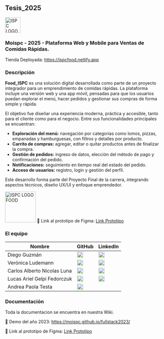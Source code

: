 ## Tesis_2025

<img src="https://github.com/user-attachments/assets/0bf52317-646d-4954-be80-caa421b0206d" alt="ISPC LOGO FLASH 300" width="50"/>


### Moispc - 2025 - Plataforma Web y Mobile para Ventas de Comidas Rápidas.
Tienda Deployada: https://ispcfood.netlify.app
### Descripción

**Food_ISPC** es una solución digital desarrollada como parte de un proyecto integrador para un emprendimiento de comidas rápidas. La plataforma incluye una versión web y una app móvil, pensadas para que los usuarios puedan explorar el menú, hacer pedidos y gestionar sus compras de forma simple y rápida.

El objetivo fue diseñar una experiencia moderna, práctica y accesible, tanto para el cliente como para el negocio. Entre sus funcionalidades principales se encuentran:

- **Exploración del menú:** navegación por categorías como lomos, pizzas, empanadas y hamburguesas, con filtros y detalles por producto.
- **Carrito de compras:** agregar, editar o quitar productos antes de finalizar la compra.
- **Gestión de pedidos:** ingreso de datos, elección del método de pago y confirmación del pedido.
- **Notificaciones:** seguimiento en tiempo real del estado del pedido.
- **Acceso de usuarios:** registro, login y gestión del perfil.

Este desarrollo forma parte del Proyecto Final de la carrera, integrando aspectos técnicos, diseño UX/UI y enfoque emprendedor.


<img src="https://github.com/user-attachments/assets/51a8f7ad-f85c-4c18-ae37-a978410f24bc" alt="ISPC LOGO FOOD" width="100"/>
🚀 Link al prototipo de Figma: <a href="https://www.figma.com/proto/WrbWkPSvLvUgsr9VDRCSAf/proyecto-ISPC?page-id=0%3A1&node-id=467-564&node-type=frame&viewport=773%2C-946%2C0.24&t=VYV2FknRzmrYrS8B-1&scaling=scale-down&content-scaling=fixed&starting-point-node-id=445%3A1316" target="_blank">Link Prototipo</a>

### El equipo

| Nombre                      | GitHub                               | LinkedIn                                          |
|-----------------------------|--------------------------------------|---------------------------------------------------|
| Diego Guzmán                | [<img src="https://img.icons8.com/ios-filled/50/000000/github.png" width="20"/>](https://github.com/cerveux-learning) | [<img src="https://img.icons8.com/ios-filled/50/000000/linkedin.png" width="20"/>](https://www.linkedin.com/in/diego-guzm%C3%A1n-cerveux/) |
| Verónica Ludemann           | [<img src="https://img.icons8.com/ios-filled/50/000000/github.png" width="20"/>](https://github.com/veroludemann) | [<img src="https://img.icons8.com/ios-filled/50/000000/linkedin.png" width="20"/>](https://www.linkedin.com/in/veronica-ludemann/) |
| Carlos Alberto Nicolas Luna | [<img src="https://img.icons8.com/ios-filled/50/000000/github.png" width="20"/>](https://github.com/NicolasLuna12) | [<img src="https://img.icons8.com/ios-filled/50/000000/linkedin.png" width="20"/>](https://www.linkedin.com/in/nicolas-luna-632612106/) |
| Lucas Ariel Gelpi Fedorczuk | [<img src="https://img.icons8.com/ios-filled/50/000000/github.png" width="20"/>](https://github.com/lucasGelpi) | [<img src="https://img.icons8.com/ios-filled/50/000000/linkedin.png" width="20"/>](https://www.linkedin.com/in/lucas-gelpi/) |
| Andrea Paola Testa          | [<img src="https://img.icons8.com/ios-filled/50/000000/github.png" width="20"/>](https://github.com/PaoTes) |                                                   |


### Documentación
Toda la documentacion se encuentra en nuestra Wiki.

🚀 Demo del año 2023: https://moispc.github.io/fullstack2023/

🚀 Link al prototipo de Figma: <a href="https://www.figma.com/proto/WrbWkPSvLvUgsr9VDRCSAf/proyecto-ISPC?page-id=0%3A1&node-id=467-564&node-type=frame&viewport=773%2C-946%2C0.24&t=VYV2FknRzmrYrS8B-1&scaling=scale-down&content-scaling=fixed&starting-point-node-id=445%3A1316" target="_blank">Link Prototipo</a>
